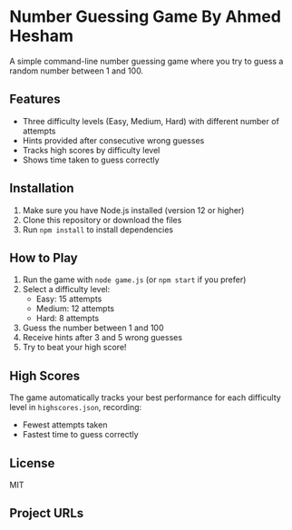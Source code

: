 # Number Guessing Game By Ahmed Hesham

A simple command-line number guessing game where you try to guess a random number between 1 and 100.

## Features
- Three difficulty levels (Easy, Medium, Hard) with different number of attempts
- Hints provided after consecutive wrong guesses
- Tracks high scores by difficulty level
- Shows time taken to guess correctly

## Installation
1. Make sure you have Node.js installed (version 12 or higher)
2. Clone this repository or download the files
3. Run `npm install` to install dependencies

## How to Play
1. Run the game with `node game.js` (or `npm start` if you prefer)
2. Select a difficulty level:
   - Easy: 15 attempts
   - Medium: 12 attempts
   - Hard: 8 attempts
3. Guess the number between 1 and 100
4. Receive hints after 3 and 5 wrong guesses
5. Try to beat your high score!

## High Scores
The game automatically tracks your best performance for each difficulty level in `highscores.json`, recording:
- Fewest attempts taken
- Fastest time to guess correctly

## License
MIT

## Project URLs
